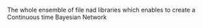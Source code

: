 The whole ensemble of file nad libraries which enables to create a Continuous time Bayesian Network
